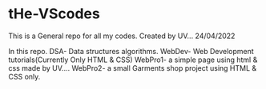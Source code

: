 # tHe-VScodes
This is a General repo for all my codes.    Created by UV... 24/04/2022

In this repo.
DSA- Data structures algorithms.
WebDev- Web Development tutorials(Currently Only HTML & CSS)
WebPro1- a simple page using html & css made by UV....
WebPro2- a small Garments shop project using HTML & CSS only.
